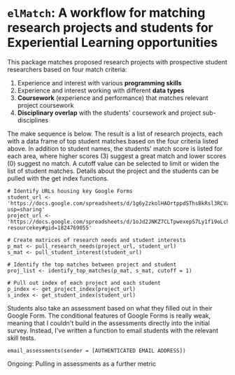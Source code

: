 # `elMatch`: A workflow for matching research projects and students for Experiential Learning opportunities  

This package matches proposed research projects with prospective student researchers based on four match criteria:  

1. Experience and interest with various **programming skills**   
2. Experience and interest working with different **data types**    
3. **Coursework** (experience and performance) that matches relevant project coursework  
4. **Disciplinary overlap** with the students' coursework and project sub-disciplines  

The make sequence is below. The result is a list of research projects, each with a data frame of top student matches based on the four criteria listed above. In addition to student names, the students' match score is listed for each area, where higher scores (3) suggest a great match and lower scores (0) suggest no match. A cutoff value can be selected to limit or widen the list of student matches. Details about the project and the students can be pulled with the get index functions.  

```
# Identify URLs housing key Google Forms
student_url <- 'https://docs.google.com/spreadsheets/d/1g6y2zkolHAOrtppdSThsBkRsl3RCVa7_Nve_NEOQARc/edit?usp=sharing'
project_url <- 'https://docs.google.com/spreadsheets/d/1oJd2JNKZ7CLTpwexepS7Ly1f19oLchWji6yRxz7X3X8/edit?resourcekey#gid=1824769055'

# Create matrices of research needs and student interests
p_mat <- pull_research_needs(project_url, student_url)
s_mat <- pull_student_interest(student_url)

# Identify the top matches between project and student
proj_list <- identify_top_matches(p_mat, s_mat, cutoff = 1)

# Pull out index of each project and each student
p_index <- get_project_index(project_url)
s_index <- get_student_index(student_url)
```

Students also take an assessment based on what they filled out in their Google Form. The conditional features of Google Forms is really weak, meaning that I couldn't build in the assessments directly into the initial survey. Instead, I've written a function to email students with the relevant skill tests.

```
email_assessments(sender = [AUTHENTICATED EMAIL ADDRESS])
```

Ongoing: Pulling in assessments as a further metric
